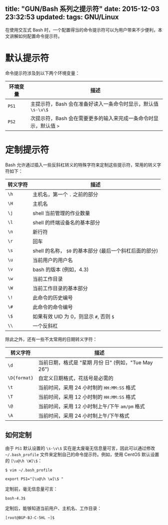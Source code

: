 title: "GUN/Bash 系列之提示符"
date: 2015-12-03 23:32:53
updated: 
tags: GNU/Linux
---

在使用交互式 Bash 时，一个配置得当的命令提示符可以为用户带来不少便利，本文讲解如何配置命令提示符。

# 默认提示符

命令提示符涉及到以下两个环境变量：

|环境变量|描述|
|---|---|
|`PS1`|主提示符，Bash 会在准备好读入一条命令时显示，默认值 `\s-\v\$`|
|`PS2`|次提示符，Bash 会在需要更多的输入来完成一条命令时显示，默认值 `>`|

# 定制提示符

Bash 允许通过插入一些反斜杠转义的特殊字符来定制这些提示符，常用的转义字符如下：

|转义字符|描述|
|---|---|
|`\h`|主机名，第一个 `.` 之前的部分|
|`\H`|主机名|
|`\j`|shell 当前管理的作业数量|
|`\l`|shell 的终端设备名的基本部分|
|`\n`|新行符|
|`\r`|回车|
|`\s`|shell 的名称， `$0` 的基本部分 (最后一个斜杠后面的部分)|
|`\u`|当前用户的用户名|
|`\v`|bash 的版本 (例如，4.3)|
|`\w`|当前工作目录|
|`\W`|当前工作目录的基本部分|
|`\!`|此命令的历史编号|
|`\#`|此命令的命令编号|
|`\$`|如果有效 UID 为 0，则显示 `#`, 否则 `$`|
|`\\`|一个反斜杠|

除此之外，还有一些不太常用的日期转义字符：

|转义字符|描述|
|---|---|
|`\d`|当前日期，格式是 "星期 月份 日" (例如，"Tue May 26")|
|`\D{format}`|自定义日期格式，花括号是必需的|
|`\t`|当前时间，采用 24 小时制的 `HH:MM:SS` 格式|
|`\T`|当前时间，采用 12 小时制的 `HH:MM:SS` 格式|
|`\@`|当前时间，采用 12 小时制上午/下午 `am/pm` 格式|
|`\A`|当前时间，采用 24 小时制上午/下午格式|

## 如何定制

由于 `PS1` 默认设置的 `\s-\v\$` 实在是太废毫无信息量可言，因此可以通过修改 `~/.bash_profile` 文件来定制自己的命令提示符。例如，使用 CentOS 默认设置的 `[\u@\h \W]\$`：

```
$ vim ~/.bash_profile

export PS1="[\u@\h \w]\$ "
```

定制前，毫无信息量可言：

```
bash-4.3$
```

定制后，能够知道当前用户、主机名、工作目录：

```
[root@BGP-BJ-C-5HL ~]$
```